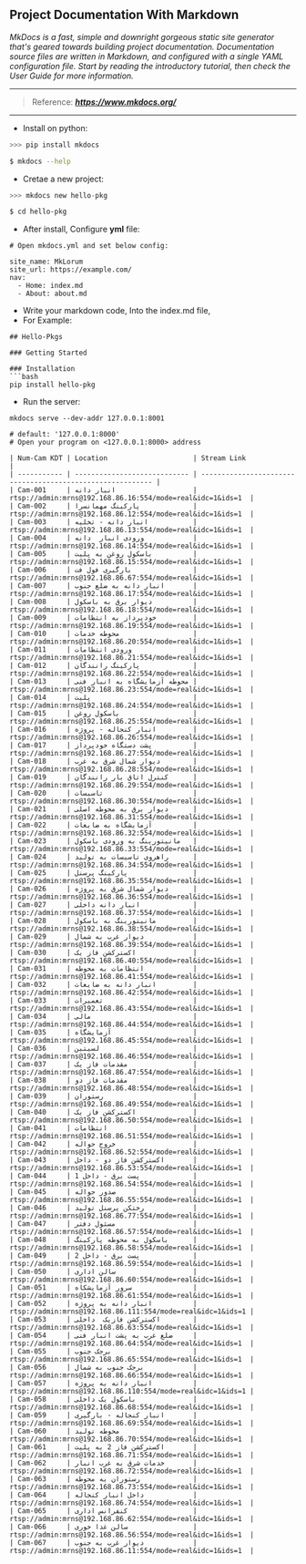 ## Project Documentation With Markdown

_MkDocs is a fast, simple and downright gorgeous static site generator that's geared towards building project documentation. 
Documentation source files are written in Markdown, and configured with a single YAML configuration file. 
Start by reading the introductory tutorial, then check the User Guide for more information._

---
  > Reference: _**<https://www.mkdocs.org/>**_

---
* Install on python:

```python
>>> pip install mkdocs
```
```bash
$ mkdocs --help
```

* Cretae a new project:
```python
>>> mkdocs new hello-pkg
```

```bash
$ cd hello-pkg
```

* After install, Configure **yml** file:

```
# Open mkdocs.yml and set below config:

site_name: MkLorum
site_url: https://example.com/
nav:
  - Home: index.md
  - About: about.md
```

* Write your markdown code, Into the index.md file,
* For Example:
```
## Hello-Pkgs

### Getting Started

### Installation
```bash
pip install hello-pkg
```

* Run the server:
```
mkdocs serve --dev-addr 127.0.0.1:8001

# default: '127.0.0.1:8000'
# Open your program on <127.0.0.1:8000> address
```

```
| Num-Cam KDT | Location                     | Stream Link                                                |
| ----------- | ---------------------------- | ---------------------------------------------------------- |
| Cam-001     | انبار دانه                   | rtsp://admin:mrns@192.168.86.16:554/mode=real&idc=1&ids=1  |
| Cam-002     | پارکینگ مهمانسرا             | rtsp://admin:mrns@192.168.86.12:554/mode=real&idc=1&ids=1  |
| Cam-003     | انبار دانه - تخلیه           | rtsp://admin:mrns@192.168.86.13:554/mode=real&idc=1&ids=1  |
| Cam-004     | ورودی انبار  دانه            | rtsp://admin:mrns@192.168.86.14:554/mode=real&idc=1&ids=1  |
| Cam-005     | باسکول روغن به پلیت          | rtsp://admin:mrns@192.168.86.15:554/mode=real&idc=1&ids=1  |
| Cam-006     | بارگیری فول فت               | rtsp://admin:mrns@192.168.86.67:554/mode=real&idc=1&ids=1  |
| Cam-007     | انبار دانه به ضلع جنوب       | rtsp://admin:mrns@192.168.86.17:554/mode=real&idc=1&ids=1  |
| Cam-008     | دیوار برق به باسکول          | rtsp://admin:mrns@192.168.86.18:554/mode=real&idc=1&ids=1  |
| Cam-009     | خودپرداز به انتظامات         | rtsp://admin:mrns@192.168.86.19:554/mode=real&idc=1&ids=1  |
| Cam-010     | محوطه خدمات                  | rtsp://admin:mrns@192.168.86.20:554/mode=real&idc=1&ids=1  |
| Cam-011     | ورودی انتظامات               | rtsp://admin:mrns@192.168.86.21:554/mode=real&idc=1&ids=1  |
| Cam-012     | پارکینگ رانندگان             | rtsp://admin:mrns@192.168.86.22:554/mode=real&idc=1&ids=1  |
| Cam-013     | محوطه آزمایشگاه به انبار فنی | rtsp://admin:mrns@192.168.86.23:554/mode=real&idc=1&ids=1  |
| Cam-014     | پلیت                         | rtsp://admin:mrns@192.168.86.24:554/mode=real&idc=1&ids=1  |
| Cam-015     | باسکول روغن                  | rtsp://admin:mrns@192.168.86.25:554/mode=real&idc=1&ids=1  |
| Cam-016     | انبار کنجاله - پروژه         | rtsp://admin:mrns@192.168.86.26:554/mode=real&idc=1&ids=1  |
| Cam-017     | پشت دستگاه خودپرداز          | rtsp://admin:mrns@192.168.86.27:554/mode=real&idc=1&ids=1  |
| Cam-018     | دیوار شمال شرق به غرب        | rtsp://admin:mrns@192.168.86.28:554/mode=real&idc=1&ids=1  |
| Cam-019     | کنترل اتاق بار رانندگان      | rtsp://admin:mrns@192.168.86.29:554/mode=real&idc=1&ids=1  |
| Cam-020     | تاسیسات                      | rtsp://admin:mrns@192.168.86.30:554/mode=real&idc=1&ids=1  |
| Cam-021     | دیوار برق به محوطه اصلی      | rtsp://admin:mrns@192.168.86.31:554/mode=real&idc=1&ids=1  |
| Cam-022     | آزمایشگاه به ضایعات          | rtsp://admin:mrns@192.168.86.32:554/mode=real&idc=1&ids=1  |
| Cam-023     | مانیتورینگ به ورودی باسکول   | rtsp://admin:mrns@192.168.86.33:554/mode=real&idc=1&ids=1  |
| Cam-024     | راهروی تاسیسات به تولید      | rtsp://admin:mrns@192.168.86.34:554/mode=real&idc=1&ids=1  |
| Cam-025     | پارکینگ پرسنل                | rtsp://admin:mrns@192.168.86.35:554/mode=real&idc=1&ids=1  |
| Cam-026     | دیوار شمال شرق به پروژه      | rtsp://admin:mrns@192.168.86.36:554/mode=real&idc=1&ids=1  |
| Cam-027     | انبار دانه داخلی             | rtsp://admin:mrns@192.168.86.37:554/mode=real&idc=1&ids=1  |
| Cam-028     | مانیتورینگ به باسکول         | rtsp://admin:mrns@192.168.86.38:554/mode=real&idc=1&ids=1  |
| Cam-029     | دیوار غرب به شمال            | rtsp://admin:mrns@192.168.86.39:554/mode=real&idc=1&ids=1  |
| Cam-030     | اکسترکشن فاز یک              | rtsp://admin:mrns@192.168.86.40:554/mode=real&idc=1&ids=1  |
| Cam-031     | انتظامات به محوطه            | rtsp://admin:mrns@192.168.86.41:554/mode=real&idc=1&ids=1  |
| Cam-032     | انبار دانه به ضایعات         | rtsp://admin:mrns@192.168.86.42:554/mode=real&idc=1&ids=1  |
| Cam-033     | تعمیرات                      | rtsp://admin:mrns@192.168.86.43:554/mode=real&idc=1&ids=1  |
| Cam-034     | مالی                         | rtsp://admin:mrns@192.168.86.44:554/mode=real&idc=1&ids=1  |
| Cam-035     | آزمایشگاه                    | rtsp://admin:mrns@192.168.86.45:554/mode=real&idc=1&ids=1  |
| Cam-036     | لسیتین                       | rtsp://admin:mrns@192.168.86.46:554/mode=real&idc=1&ids=1  |
| Cam-037     | مقدمات فاز یک                | rtsp://admin:mrns@192.168.86.47:554/mode=real&idc=1&ids=1  |
| Cam-038     | مقدمات فاز دو                | rtsp://admin:mrns@192.168.86.48:554/mode=real&idc=1&ids=1  |
| Cam-039     | رستوران                      | rtsp://admin:mrns@192.168.86.49:554/mode=real&idc=1&ids=1  |
| Cam-040     | اکسترکشن فاز یک              | rtsp://admin:mrns@192.168.86.50:554/mode=real&idc=1&ids=1  |
| Cam-041     | انتظامات                     | rtsp://admin:mrns@192.168.86.51:554/mode=real&idc=1&ids=1  |
| Cam-042     | خروج حواله                   | rtsp://admin:mrns@192.168.86.52:554/mode=real&idc=1&ids=1  |
| Cam-043     | اکسترکشن فاز دو - داخل       | rtsp://admin:mrns@192.168.86.53:554/mode=real&idc=1&ids=1  |
| Cam-044     | پست برق - داخل 1             | rtsp://admin:mrns@192.168.86.54:554/mode=real&idc=1&ids=1  |
| Cam-045     | صدور حواله                   | rtsp://admin:mrns@192.168.86.55:554/mode=real&idc=1&ids=1  |
| Cam-046     | رختکن پرسنل تولید            | rtsp://admin:mrns@192.168.86.77:554/mode=real&idc=1&ids=1  |
| Cam-047     | مسئول دفتر                   | rtsp://admin:mrns@192.168.86.57:554/mode=real&idc=1&ids=1  |
| Cam-048     | باسکول به محوطه پارکینگ      | rtsp://admin:mrns@192.168.86.58:554/mode=real&idc=1&ids=1  |
| Cam-049     | پست برق - داخل 2             | rtsp://admin:mrns@192.168.86.59:554/mode=real&idc=1&ids=1  |
| Cam-050     | سالن اداری                   | rtsp://admin:mrns@192.168.86.60:554/mode=real&idc=1&ids=1  |
| Cam-051     | سرور آزمایشکاه               | rtsp://admin:mrns@192.168.86.61:554/mode=real&idc=1&ids=1  |
| Cam-052     | انبار دانه به پروژه          | rtsp://admin:mrns@192.168.86.111:554/mode=real&idc=1&ids=1 |
| Cam-053     | اکسترکشن فازیک  داخلی        | rtsp://admin:mrns@192.168.86.63:554/mode=real&idc=1&ids=1  |
| Cam-054     | ضلع غرب به پشت انبار فنی     | rtsp://admin:mrns@192.168.86.64:554/mode=real&idc=1&ids=1  |
| Cam-055     | برجک جنوب                    | rtsp://admin:mrns@192.168.86.65:554/mode=real&idc=1&ids=1  |
| Cam-056     | برجک جنوب به شمال            | rtsp://admin:mrns@192.168.86.66:554/mode=real&idc=1&ids=1  |
| Cam-057     | انبار دانه به پروژه          | rtsp://admin:mrns@192.168.86.110:554/mode=real&idc=1&ids=1 |
| Cam-058     | باسکول یک داخلی              | rtsp://admin:mrns@192.168.86.68:554/mode=real&idc=1&ids=1  |
| Cam-059     | انبار کنجاله - بارگیری       | rtsp://admin:mrns@192.168.86.69:554/mode=real&idc=1&ids=1  |
| Cam-060     | محوطه تولید                  | rtsp://admin:mrns@192.168.86.70:554/mode=real&idc=1&ids=1  |
| Cam-061     | اکسترکشن فاز 2 به پلیت       | rtsp://admin:mrns@192.168.86.71:554/mode=real&idc=1&ids=1  |
| Cam-062     | خدمات شرق به غرب انبار       | rtsp://admin:mrns@192.168.86.72:554/mode=real&idc=1&ids=1  |
| Cam-063     | رستوران به محوطه             | rtsp://admin:mrns@192.168.86.73:554/mode=real&idc=1&ids=1  |
| Cam-064     | داخل انبار کنجاله            | rtsp://admin:mrns@192.168.86.74:554/mode=real&idc=1&ids=1  |
| Cam-065     | کنفرانس اداری                | rtsp://admin:mrns@192.168.86.62:554/mode=real&idc=1&ids=1  |
| Cam-066     | سالن غذا خوری                | rtsp://admin:mrns@192.168.86.56:554/mode=real&idc=1&ids=1  |
| Cam-067     | دیوار غرب به جنوب            | rtsp://admin:mrns@192.168.86.11:554/mode=real&idc=1&ids=1  |
```


